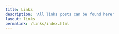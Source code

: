 ```yaml
---
title: Links
description: 'All links posts can be found here'
layout: links
permalink: /links/index.html
---
```

